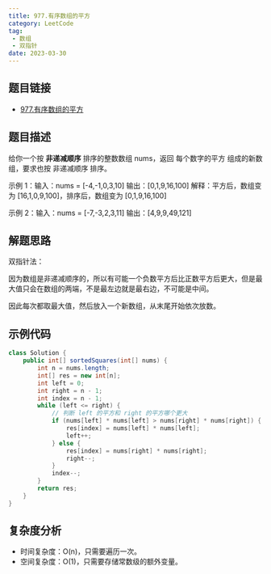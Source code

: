 ```yaml
---
title: 977.有序数组的平方
category: LeetCode
tag:
 - 数组
 - 双指针
date: 2023-03-30
---
```


## 题目链接

- [977.有序数组的平方](https://leetcode.cn/problems/squares-of-a-sorted-array)

## 题目描述 <Badge text="简单" type="tip"/>

给你一个按 **非递减顺序** 排序的整数数组 nums，返回 每个数字的平方 组成的新数组，要求也按 非递减顺序 排序。

示例 1：输入：nums = [-4,-1,0,3,10] 输出：[0,1,9,16,100] 解释：平方后，数组变为 [16,1,0,9,100]，排序后，数组变为 [0,1,9,16,100]

示例 2：输入：nums = [-7,-3,2,3,11] 输出：[4,9,9,49,121]

## 解题思路

双指针法：

因为数组是非递减顺序的，所以有可能一个负数平方后比正数平方后更大，但是最大值只会在数组的两端，不是最左边就是最右边，不可能是中间。

因此每次都取最大值，然后放入一个新数组，从末尾开始依次放数。

## 示例代码

```java
class Solution {
    public int[] sortedSquares(int[] nums) {
        int n = nums.length;
        int[] res = new int[n];
        int left = 0;
        int right = n - 1;
        int index = n - 1;
        while (left <= right) {
            // 判断 left 的平方和 right 的平方哪个更大
            if (nums[left] * nums[left] > nums[right] * nums[right]) {
                res[index] = nums[left] * nums[left];
                left++;
            } else {
                res[index] = nums[right] * nums[right];
                right--;
            }
            index--;
        }
        return res;
    }
}
```

## 复杂度分析

- 时间复杂度：O(n)，只需要遍历一次。
- 空间复杂度：O(1)，只需要存储常数级的额外变量。